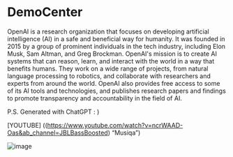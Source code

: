 # DemoCenter
  OpenAI is a research organization that focuses on developing artificial intelligence (AI) in a safe and beneficial way for humanity. It was founded in 2015 by a group of prominent individuals in the tech industry, including Elon Musk, Sam Altman, and Greg Brockman. OpenAI's mission is to create AI systems that can reason, learn, and interact with the world in a way that benefits humans. They work on a wide range of projects, from natural language processing to robotics, and collaborate with researchers and experts from around the world. OpenAI also provides free access to some of its AI tools and technologies, and publishes research papers and findings to promote transparency and accountability in the field of AI.

P.S. Generated with ChatGPT : )

[YOUTUBE] ((https://www.youtube.com/watch?v=ncrWAAD-Oas&ab_channel=JBLBassBoosted) “Musiqa”)
 



![image](https://user-images.githubusercontent.com/66797803/224476294-916c3fba-edcd-417e-8a83-e5a6402bd486.png)
